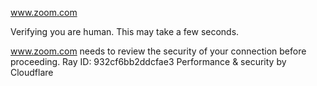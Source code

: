 www.zoom.com

Verifying you are human. This may take a few seconds.

www.zoom.com needs to review the security of your connection before proceeding.
Ray ID: 932cf6bb2ddcfae3
Performance & security by Cloudflare